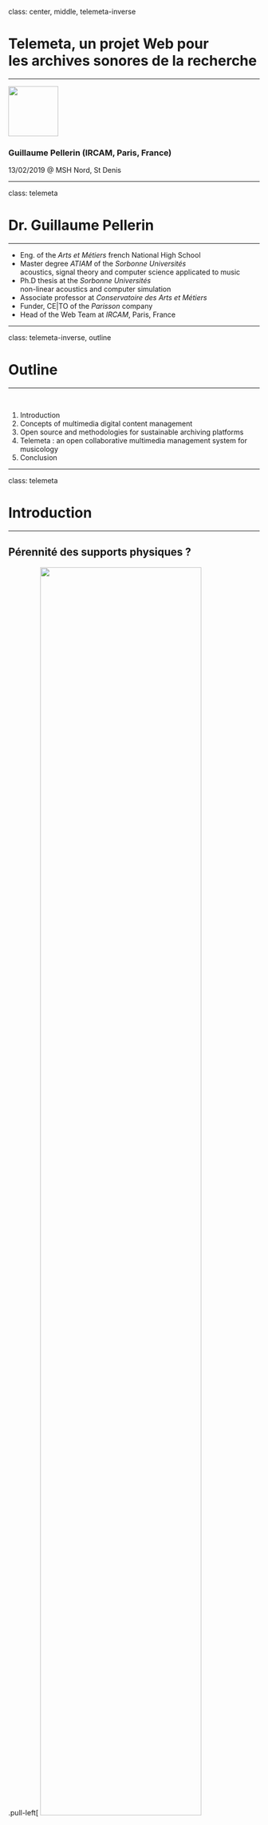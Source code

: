 class: center, middle, telemeta-inverse

# Telemeta, un projet Web pour <br> les archives sonores de la recherche

<hr>

<img src="img/telemeta_logo_wh.png" height="100px" />

### Guillaume Pellerin (IRCAM, Paris, France)

13/02/2019 @ MSH Nord, St Denis

---
class: telemeta
# Dr. Guillaume Pellerin
<hr>

- Eng. of the *Arts et Métiers* french National High School <br>
- Master degree *ATIAM* of the *Sorbonne Universités* <br>
  acoustics, signal theory and computer science applicated to music
- Ph.D thesis at the *Sorbonne Universités* <br>
  non-linear acoustics and computer simulation
- Associate professor at *Conservatoire des Arts et Métiers* <br>
- Funder, CE|TO of the *Parisson* company <br>
- Head of the Web Team at *IRCAM*, Paris, France


---
class: telemeta-inverse, outline
# Outline
<hr>
<br>

1. Introduction
1. Concepts of multimedia digital content management
1. Open source and methodologies for sustainable archiving platforms
1. Telemeta : an open collaborative multimedia management system for musicology
1. Conclusion

---
class: telemeta
# Introduction
<hr>

## Pérennité des supports physiques ?

.pull-left[
<img src="img/Edisongoldmoulded.jpg" width="80%">

Wax cylinder

]

--
.pull-right[
<img src="img/EdisonPhonograph.jpg" width="75%">

Phonograph

]

---
class: telemeta
# Introduction
<hr>

## Pérennité des supports physiques ?

.pull-left[
<img src="img/Gillett3_a2cbe.gif" width="90%">

Phonograph plan

]

--
.pull-right[
<img src="img/archeoph2.jpg" width="80%">

The Archeophone

]

---
class: telemeta
# Introduction
<hr>

## From analogous (continous) signal to a digital (discrete) signal

.pull-left[
<img src="img/768px-12in-Vinyl-LP-Record-Angle.jpg" width="90%">
]

.pull-right[
<img src="img/768px-Compact_Disc.jpg" width="80%">
]

---
class: telemeta
# Introduction
<hr>

## In every domain, physical damage will happen and digital is **weak**

.pull-left[
.right[![image](img/CD-Moisi.jpg)]
]


.pull-right[
.right[![image](img/CD-Moisi2.jpg)]
]

---
class: telemeta
# Introduction
<hr>

## Dans tous les domaines, le numérique est fragile

.pull-left[
.right[![image](img/HDMAXTOR.jpg)]
]

.pull-right[
.right[![image](img/harddiskdrive.jpg)]
]

---
class: telemeta
# Introduction
<hr>

## Age numérique

- de l'**analogique** *continu* au **numérique** *discret*
- des **armoires** aux **plateformes**
- du **papier** au **Web**
- de l'archivage pérenne **statique** au stockage **dynamique**
- de la **centralisation** à la **décentralisation**

---
class: telemeta

# Patrimoine audio-visuel numérique
<hr>

## Challenges

- accès aux **données** musicales (binaires) et méta-données
- moteurs de **recherche**
- outils pour l'**analyse** computationnelle
- numérisation >> **valorisation** des données culturelles et scientifiques
- grandir et **passer l'échelle** des données tout en respectant les règles de pérennité
- trouver des outils **modulaires** adaptés

---
class: telemeta

# Maintenabilité dans l'espace numérique

<hr>

## Règles d'or

- s'appuyer sur les **standards**
- logiciels, formats et frameworks **open source**
- **workflow** pour la réplication de données
- éditer, publier et **partager** !

---
class: telemeta
# Multimedia digital Content Management System?
<hr>

- Data vs metadata
- Binary data vs text data
- Multimedia vs monomedia
- Formats & standards
- Frameworks & librairies
- Operating systems and infrastructure
- UI and UX
- Workflow
- Architecture
- Data model

---
class: telemeta, tight

# Web application architecture
<hr>

<center><img src="img/Web-Application-Architecture.png" width="80%"></center>


---
class: telemeta, tight

# World Wide Web
<hr>

.pull-left[
## http://

- 1989 : Tim Berners-Lee created the World Wide Web at CERN
- HTTP : HyperText Transfer Protocol
- URL : Uniform Resource Locator
- HTML : HyperText Markup Language (hyperlink)
- Server / Client Web (browser)
]

.pull-right[
```HTML5
<!DOCTYPE html>
<html lang="en">
  <head>
    <meta charset="utf-8">
    <title>title</title>
    <link rel="stylesheet" href="style.css">
    <script src="script.js"></script>
  </head>
  <body>
    <!-- page content -->
  </body>
</html>
```

<img src="https://upload.wikimedia.org/wikipedia/commons/thumb/b/b2/WWW_logo_by_Robert_Cailliau.svg/601px-WWW_logo_by_Robert_Cailliau.svg.png" width="50%">

]


---
class: telemeta, tight

# W3C
<hr>

## World Wide Web Consortium

- A member-driven world organization composed of over 460 companies, universities & start-ups
- 44 technicals groups, including Working and Interest Groups
- Over 6,025 published technical reports, including 386 Web Standards or Recommendations since 1995
- About 291 Community and Business Groups
- Near 10,846 active participants
- A technical staff composed of 67 people


---
class: telemeta
# Content Management Systems
<hr>

## Required features

- User and group functionality
- Modularity and extensibility
- Compliance with various accessibility frameworks and standards
- SEO-friendly URLs for search engines
- Install and upgrade wizards
- Templating support for changing designs
- Integrated audit logs
- Integrated and online help

---
class: telemeta
# Content Management Systems
<hr>

## Existing softwares

- Wordpress
- Drupal
- Joomla
- Mediawiki
- Plone
- ...

https://en.wikipedia.org/wiki/List_of_content_management_systems

---
class: telemeta
# Content Management Systems
<hr>

.left-column[
## Custom approach

- Data modelization
- Frameworks
- Librairies
- Development
- Mastering
]

.right-column[
![image](img/data_model2.png)
]


---
class: center, middle, telemeta-inverse
# Open source and methodologies for <br> sustainable archiving platforms


---
class: telemeta, tight
# Open source
<hr>

.pull-left[
## FLOSS

- **F**ree, as in speech
- **L**ibre, as in french
- **O**pen, as in bar
- **S**ource, as in code
- **S**oftware, as in everywhere

## Open everything

- open softwares
- open hardwares
- open systems
- open formats
]

.pull-right[


## Challenges

- reproducibility
- sustainabilty
- publication
- valorization
- collaboration
- quality
]


https://developer.mozilla.org/en-US/docs/Web/HTML/Supported_media_formats

---
class: telemeta, tight
# Open Source and libre softwares
<hr>

## Challenges

- code = text
- build a universal **common** software resource
- use, re-use, fork, modify, hack
- readibility, security
- initiate collaborations

## Licences

- GNU Public Licence
- BSD Licence

https://choosealicense.com/licenses/

https://en.wikipedia.org/wiki/Comparison_of_free_and_open-source_software_licenses

---
class: telemeta, tight
# Open Source software repositories
<hr>

## SourceForge

https://sourceforge.net

## GitHub (not open source!)

https://github.com

## GitLab (open source)

https://gitlab.com

## Software Heritage

https://www.softwareheritage.org/


---
class: telemeta, tight
# Open architecture
<hr>

.pull-left[
## OS

- Linux (Debian, Ubuntu, Mint, CentOS, ....)
- Docker

## Database

- MySQL (Oracle), MariaDB
- PostgreSQL

## Web server

- Apache
- Nginx

]

.pull-right[

## Backend framework

- Symphony (PHP)
- Rails (Ruby)
- Django (Python)

## Frontend framework

- ReactJS (JavaScript)
- AngularJS (JavaScript)
- VueJS (JavaScript)
- Pure HTML + CSS + JavaScript !
]


---
class: telemeta, tight
# Open Formats
<hr>

.pull-left[

##Lossless audio

- WAV, BWF
- AIFF
- FLAC

###Lossy audio
- OGG Vorbis
- OPUS
- not MP3 (not libre!)
]

.pull-right[

## Images

- JPEG
- PNG

## Video

- WebM (VP8 | VP9 + OGG Vorbis | Opus)
- (MP4) (x264 + MP3 or AAC)

## Strutured data

- XML
- JSON
- HDF5

]

---
class: telemeta, tight
# Methodologies and workflows
<hr>

## Challenges

- development
- hosting
- replication and storage
- feedback, reviews and issues
- documentation

--

## Solutions

- development : shared repositories
- hosting : 3 instances : development / staging / production
- replication and storage : at least 2 external backups > **DB + media, app + settings**
- feedback, reviews and issues : project management system
- documentation : shared

---
class: center, middle, telemeta-inverse
# Telemeta : an open collaborative multimedia management system for musicology

---
class: telemeta
# Telemeta
<hr>

##Short story

- 2007 : Telemeta = LAM + Parisson + CREM (archives sonores du CNRS / Musée de l'Homme)
- 2010 : TimeSide audio enfine separation as a autonomous library
- 2011 : Telemeta release v1.0 and migration of http://archives.crem-cnrs.fr/
- 2013 : DIADEMS project (French Research National Agency)
- 2015 : TimeSide API and server prototype
- 2016 : WASABI Project (ANR Générique)
- various related projects....

---
class: telemeta
# Telemeta - Features 1/2
<hr>

- Secure archiving, editing and publishing of audio files over internet.
- Pure HTML web user interface including dynamical forms and smart workflows
- "On the fly" audio analyzing and transcoding thanks to TimeSide
- Smart dynamical and skinnable audio player with annotations
- Collaborative indexing with semantic ontologies and timecoded markers
- Multi-format support : FLAC, OGG, MP3, WAV, MP4, WebM (video) and more
- User management with individual desk, lists, profiles and accesss rights
- Playlist management for all users with CSV data export
- Geo-Navigator for audio geolocalization
- High level search engine


---
class: telemeta
# Telemeta - Features 2/2
<hr>

- DublinCore compatibility, OAI-PMH data provider
- RSS feed generators
- XML and ZIP serialized backups
- EPUB3 "audio book" collection exporter
- ELAN, PRAAT exporter
- SQLite, MySQL, PostgreSQL or Oracle DB backends
- Multi-language support (now english and french)
- Run on any OS



---
class: telemeta, tight
# Telemeta
<hr>

## Use cases

- **Research, share and collaborate** through audio data online and with other researchers or expert communities.
- **Teach** with audio materials for lessons, academic works and exams.
- **Publish** documented audio ressources from interactive kiosks (full access given to IP ranges)

## Domains

- Musicology
- Anthropology
- Museology
- Computer science
- Bioacoustics
- Linguistics

---
class: telemeta
# Telemeta
<hr>

<center><img src="img/telemeta_english.png" width="80%"></center>

---
class: telemeta
# Telemeta CREM
<hr>

<center><img src="img/telemeta_geo.png" width="80%"></center>

---
class: telemeta, tight
# Telemeta ecosystem
<hr>

## Resources

- http://telemeta.org
- https://github.com/Parisson/Telemeta
- https://github.com/Parisson/Telemeta-doc
- https://github.com/Parisson/TimeSide
- https://archives.crem-cnrs.fr/

## Ecosystem

- 20 public partners (research laboratories, digital humanities organization, governments)
- 15 historical developers
- 6000 commits
- 500 users (CREM)
- and thousands of developers! (open source community)

---
class: telemeta
#Telemeta architecure
<hr>

<center><img src="img/TM_arch.svg" width="50%"></center>

---
class: telemeta
#Telemeta / TimeSide integration
<hr>

.pull-left[
<img src="img/telemeta_logo.png" height="100px" />

###Collaborative multimedia asset management system

https://github.com/Parisson/Telemeta

###MIR + Musicology + Archiving = MIRchiving !

###>>> active learning
]

.pull-right[
.right[![image](img/telemeta_screenshot_en_2.png)]
]

---
class: telemeta, tight

# TimeSide
<hr>
##open audio processing framework for the web

##Goals

* **Do** asynchronous and fast audio processing with Python,
* **Decode** audio frames from **any** audio or video media format into numpy arrays,
* **Analyze** audio content with some state-of-the-art audio feature extraction libraries like Aubio, Yaafe and VAMP as well as some pure python processors
* **Visualize** sounds with various fancy waveforms, spectrograms and other cool graphers,
* **Transcode** audio data in various media formats and stream them through web apps,
* **Serialize** feature analysis data through various portable formats,
* **Playback** and **interact** **on demand** through a smart high-level HTML5 extensible player,
* **Index**, **tag** and **annotate** audio archives with semantic metadata
* **Deploy** and **scale** your own audio processing engine through any infrastructure

---
class: telemeta

#TimeSide
<hr>
##open audio processing framework for the web

https://github.com/Parisson/TimeSide

##Use cases

- Scaled audio processing (filtering, transcoding, machine learning, etc...)
- Audio process prototyping
- Audio dynamic visualization
- Automatic segmentation and labelling synchronized with audio events
- Collaborative annotation
- Audio web services


---
class: telemeta
#TimeSide
<hr>

.pull-left-30[

## Gold rule

Do not rely on format!

##Architecture

- plugin architecture
- streaming oriented core engine
- data persistence
]

.pull-right-70[
.right[![image-wh-bg](img/timeside_schema_v3.svg)]
]


---
class: telemeta
#TimeSide
<hr>

.pull-left-30[
##Architecture
- streaming oriented core engine
- data persistence
]

.pull-right-70[
.right[![image-wh-bg](img/TimeSide_pipe.svg)]
]

---
class: telemeta, tight
#TimeSide  - Plugins
<hr>
https://github.com/Parisson/TimeSide

https://github.com/DIADEMS/timeside-diadems

.pull-left[
- FileDecoder
- ArrayDecoder
- LiveDecoder
- VorbisEncoder
- WavEncoder
- Mp3Encoder
- FlacEncoder
- OpusEncoder
- Mp4Encoder
- AacEncoder
]

.pull-right[
- Aubio (Temporal, Pitch, etc)
- Yaafe (graph oriented)
- librosa
- **VampPyHost**
- **Essentia bridge**
- **Speech detection**
- **Music detection**
- **Singing voice detection**
- **Monophony / Polyphony**
- **Dissonance**
- **Timbre Toolbox**
- etc... (experimental)
]

---
class: telemeta
#TimeSide
<hr>

.pull-left-30[
##Resful API

http://timeside-dev.telemeta.org/timeside/api/

- based on Django Rest Framework (extensible)
- streaming oriented (audio and data)
- user presets
]

.pull-right-70[
.right[![image-wh-bg](img/TS2_API.png)]
]

---
class: telemeta
#TimeSide
<hr>

.pull-left-30[
##Player (v1, SoundManager2)

- on demand processing
- simple marker annotation
- bitmap image cache only
]

.pull-right-70[
.right[![image](img/SOLO_DUOdetection.png)]
]

---
class: telemeta

#TimeSide
<hr>

## Player (v1, SoundManager2)
<br>

<iframe width='1024' height='320' frameborder='0' scrolling='no' marginheight='0' marginwidth='0' src='https://archives.crem-cnrs.fr/archives/items/CNRSMH_I_1960_003_001_07/player/1024x230'></iframe>

---
class: telemeta

.pull-left[
#TimeSide
<hr>

##Player v2 (Web Audio, prototype)

###Assumption : NO audio duration limit

###Constraint : user data persistence

- zooming
- packet streaming (audio & data)
- multiple user annotations and analysis tracks
- dynamic data rendering
]

.pull-right[
.right[![image](img/ui-telemeta-grand-2_1.png)]
]

---
class: telemeta

# Partenariats
<hr>

<div style="background-color: white; padding: 1ex;" align="center">
    <a href="http://www.cnrs.fr" target="_blank"><img class="logo" src="https://sandbox.crem.telemeta.org//static/telemeta/images/logo-CNRS.png" alt="CNRS"></a>
    <a href="http://www.culturecommunication.gouv.fr" target="_blank"><img class="logo" src="https://sandbox.crem.telemeta.org//static/telemeta/images/logo_mcc_2.png" alt="MCC"></a>
    <img src="http://www.agence-nationale-recherche.fr/fileadmin/tpl/img/logo.gif" width="160px" class="logo" />
    <a href="http://www.mnhn.fr" target="_blank"><img class="logo" src="https://sandbox.crem.telemeta.org//static/telemeta/images/logo-MNHN.png" alt="MNHN" class="logo" ></a>
    <a href="https://www.u-paris10.fr" target="_blank"><img class="logo" src="https://sandbox.crem.telemeta.org//static/telemeta/images/logo-UPN.png" width="160px" class="logo"  alt="Université Paris Nanterre"></a>
    <a href="http://www.parisson.com" target="_blank"><img class="logo" src="https://sandbox.crem.telemeta.org//static/telemeta/images/parisson_logo_125_72.png" alt="Parisson" class="logo"  width="120px" ></a>
    <a href="http://www.huma-num.fr" target="_blank"><img class="logo" src="https://sandbox.crem.telemeta.org//static/telemeta/images/logohumanum.png" alt="Huma-Num" width="100px" class="logo" ></a>
    <a href="http://http://www.europeanasounds.eu/" target="_blank"><img class="logo" src="https://sandbox.crem.telemeta.org//static/telemeta/images/Europeana_sounds_landscape_2.jpg" alt="Europeana sounds" width="100px" ></a>
    <img src="https://www.cfa-sciences.fr/sites/upmc/files/styles/image_illustration_page_simple/public/thumbnails/image/LOGO_SU_HORIZ_SEUL_RVB.png" width="100px" class="logo"  />
    <img src="https://www.ircam.fr/media/uploads/images/logo/logo-ircam.png" width="100px" class="logo" />
    <a href="http://passes-present.eu/" target="_blank"><img class="logo" width="100px" src="https://sandbox.crem.telemeta.org//static/telemeta/images/logo_pp-1.jpg" alt="LABEX Les Passés dans le Présent" class="logo" ></a>
    <img src="http://www.museedelhomme.fr/sites/museedelhomme.fr/themes/museedelhomme/img/logo_musee-de-l-homme.jpg" width="150px" class="logo"  />
    <img src="https://www.inria.fr/extension/site_inria/design/site_inria/images/logos/logo_INRIA_FR.svg" width="100px" class="logo" />
    <img src="https://3tkh0x1zl0mb1ta92c2mrvv2-wpengine.netdna-ssl.com/wp-content/uploads/2017/09/qmul_logo.jpg" width="100px" class="logo" />
    <a href="http://www.iut.univ-paris8.fr/" target="_blank"><img class="logo" width="100px" src="https://sandbox.crem.telemeta.org//static/telemeta/images/logo-iut-montreuil-moyen.jpg" alt="IUT de Montreuil" class="logo" ></a>
    <img src="http://www.cmam.nat.tn/assets/images/logo_fr.png" width="100px" class="logo"  />
    <a href="http://www.univ-poitiers.fr/" target="_blank"><img class="logo" width="100px" class="logo"  src="https://sandbox.crem.telemeta.org//static/telemeta/images/logo-universite-poitiers.svg" alt="Université de Poitiers"></a>
    <img src="http://www.u-psud.fr/skins/skinzee/resources/img/xlogo-psud-endosse.jpg.pagespeed.ic.PPtAfrFubn.webp" width="100px" class="logo"  />
    <img src="https://www.irit.fr/IMG/siteon0.jpg" width="100px" class="logo" />
    <img src="http://www.fundit.fr/sites/default/files/styles/logo_acteur_node/public/actors/2518-universite-new-york-nyu.png" width="100px" class="logo" />
    <img src="http://www.ingenieria.unam.mx/images/logos/logo_1.png" width="160px" class="logo" />
</div>


---
class: telemeta
# Stratégie de développement
<hr>

- 100% open source
- tronc commun
- branches partenaires
- chaque partenaire participant finance une nouvelle fonctionnalité

---
class: center, middle, telemeta

# Some research projects based on Telemeta

---
class: telemeta, tight

# DIADEMS project
<hr>
##Description, Indexation, Access to Sound and Ethnomusicological Documents

- 36 month reearch project from 2012 to 2016
- 850k€ project granted by the french Research National Agency

https://www.irit.fr/recherches/SAMOVA/DIADEMS/en/welcome/

##Consortium

- CREM : Ethnomusicology Research Center (Paris, France)
- LAM : Equipe Lutherie, Acoustique et Musique de Sorbonne Universités (Paris, France)
- MNHN : National Museum of Biology, Paris, France)
- IRIT : Institut de Recherche en Informatique de Toulouse (Toulouse, France)
- LIMSI : Laboratoire d'Informatique pour la Mécanique et les Sciences de l'Ingénieur (Orsay)
- LABRI : Laboratoire Bordelais de Recherche en Informatique (Bordeaux, France)
- Parisson : Open development agency for audio science and arts (Paris, France)

---
class: telemeta, tight

# DIADEMS project
<hr>
### Analyzers

https://github.com/ANR-DIADEMS/timeside-diadems

### Platform

http://diadems.telemeta.org

### Examples

http://diadems.telemeta.org/archives/items/CNRSMH_I_2013_201_001_01/
http://diadems.telemeta.org/archives/items/CNRSMH_I_2000_008_001_04/


---
class: telemeta, tight

#WASABI project
<hr>
##Web Audio and SemAntic in the Browser for Indexation

- 42 months from 2016 Q4 to april 2020 Q2
- 750 k€ project granted by the french Research National Agency

## Consortium

- INRIA (I3S)
- IRCAM (MIR + Musicology + Library)
- Deezer R&D
- Radio France Library
- Parisson

---
class: telemeta

#WASABI project
<hr>
##Objectives

- Propose some new methodologies to index music in the web and audio context
- Link semantics (linked metadata) + acoustics (MIR data) + machine learning
- Develop and publish some open source web services through original APIs

##Use cases

- augmented web music browsing
- data journalism
- music composing through big data
- plagiarism or influence detection


---
class: telemeta, tight
# Conclusion & perspectives
<hr>

## Some general lessons after 12 years of various projects

- **Simplicity** is better than complexity (KISS principle)
- **Modularity** is only accessible with a flexible and readable object oriented language (thanks Python!)
- **Models and workflows** are more important than technologies
- Good platforms rely on **standards**, not on (custom) formats
- Good **workflows** are defined by the users themselves through feedback and interations
- Prototyping and **unit testing** are some crucial parts of the development process
- The **Open Source** ecosystem provides some tremendous possibilities to develop, deploy and scale a platform project
- **Publishing code** improve the quality (reviews and interations)

---
class: telemeta
# Conclusion & perspectives
<hr>

## What all partners need for digital preservation

- stability (infra and softwares)
- standards
- shared workflows between all users
- easy installation and reproducible packaging (**Docker**)
- choose the right licenses
- more documentation and recommandations
- sustainable and financed hosting

---
class: telemeta
# Conclusion & perspectives
<hr>

## Next challenges

- more generic data models with more modularization
- open data (API, SPARQL)
- linked data (semantic web, ontologies, RDF, SKOS)
- TEI / MEI
- Web Audio API (Web Video ?)
- collaborative annotation + participative sciences (ParticipArc - MIC)
- more interfaces for data exploration use cases
- resolve copyright rules for specific use cases, i.e. research
- international support for developing, hosting, storing and sharing

---
class: center, middle, telemeta-inverse

# Merci !
<hr>

## Dr. Guillaume Pellerin, IRCAM, France

###guillaume.pellerin@ircam.fr

## @yomguy

## @telemeta
